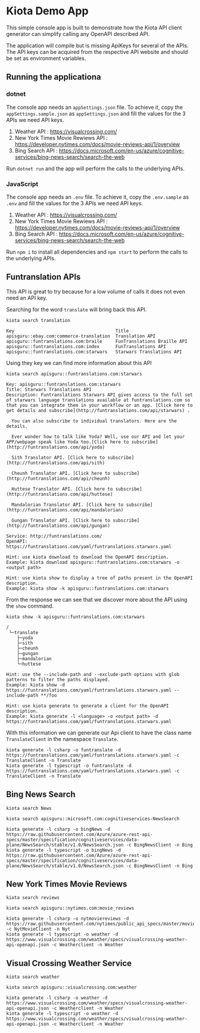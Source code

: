 # Kiota Demo App

This simple console app is built to demonstrate how the Kiota API client generator can simplify calling any OpenAPI described API.

The application will compile but is missing ApiKeys for several of the APIs.  The API keys can be acquired from the respective API website and should be set as environment variables.

## Running the applicationa

### dotnet

The console app needs an `appSettings.json` file. To achieve it, copy the `appSettings.sample.json` as `appSettings.json` and fill the values for the 3 APIs we need API keys.

1. Weather API : https://visualcrossing.com/
2. New York Times Movie Rewiews API : https://developer.nytimes.com/docs/movie-reviews-api/1/overview
3. Bing Search API : https://docs.microsoft.com/en-us/azure/cognitive-services/bing-news-search/search-the-web

Run `dotnet run` and the app will perform the calls to the underlying APIs.

### JavaScript

The console app needs an `.env` file. To achieve it, copy the `.env.sample` as `.env` and fill the values for the 3 APIs we need API keys.

1. Weather API : https://visualcrossing.com/
2. New York Times Movie Rewiews API : https://developer.nytimes.com/docs/movie-reviews-api/1/overview
3. Bing Search API : https://docs.microsoft.com/en-us/azure/cognitive-services/bing-news-search/search-the-web

Run `npm i` to install all dependencies and `npm start` to perform the calls to the underlying APIs.

## Funtranslation APIs

This API is great to try because for a low volume of calls it does not even need an API key.

Searching for the word `translate` will bring back this API.

```
kiota search translation

Key                                      Title
apisguru::ebay.com:commerce-translation  Translation API
apisguru::funtranslations.com:braile     FunTranslations Braille API
apisguru::funtranslations.com:index      FunTranslations API
apisguru::funtranslations.com:starwars   Starwars Translations API
```

Using they key we can find more information about this API

```
kiota search apisguru::funtranslations.com:starwars

Key: apisguru::funtranslations.com:starwars
Title: Starwars Translations API
Description: Funtranslations Starwars API gives access to the full set of starwars language translations available at funtranslations.com so that you can integrate them in your workflow or an app. [Click here to get details and subscribe](http://funtranslations.com/api/starwars) .

  You can also subscribe to individual translators. Here are the details.

  Ever wonder how to talk like Yoda? Well, use our API and let your APP/webpage speak like Yoda too.[Click here to subscribe](http://funtranslations.com/api/yoda)

  Sith Translator API. [Click here to subscribe](http://funtranslations.com/api/sith)

  Cheunh Translator API. [Click here to subscribe](http://funtranslations.com/api/cheunh)

  Huttese Translator API. [Click here to subscribe](http://funtranslations.com/api/huttese)

  Mandalorian Translator API. [Click here to subscribe](http://funtranslations.com/api/mandalorian)

  Gungan Translator API. [Click here to subscribe](http://funtranslations.com/api/gungan)

Service: http://funtranslations.com/
OpenAPI: https://funtranslations.com/yaml/funtranslations.starwars.yaml

Hint: use kiota download to download the OpenAPI description.
Example: kiota download apisguru::funtranslations.com:starwars -o <output path>

Hint: use kiota show to display a tree of paths present in the OpenAPI description.
Example: kiota show -k apisguru::funtranslations.com:starwars
```

From the response we can see that we discover more about the API using the `show` command.

```
kiota show -k apisguru::funtranslations.com:starwars

/
 └─translate
    ├─yoda
    ├─sith
    ├─cheunh
    ├─gungan
    ├─mandalorian
    └─huttese

Hint: use the --include-path and --exclude-path options with glob patterns to filter the paths displayed.
Example: kiota show -d https://funtranslations.com/yaml/funtranslations.starwars.yaml --include-path **/foo

Hint: use kiota generate to generate a client for the OpenAPI description.
Example: kiota generate -l <language> -o <output path> -d https://funtranslations.com/yaml/funtranslations.starwars.yaml
```

With this information we can generate our Api client to have the class name `TranslateClient` in the namespace `Translate`.

```
kiota generate -l csharp -o funtranslate -d https://funtranslations.com/yaml/funtranslations.starwars.yaml -c TranslateClient -n Translate
kiota generate -l typescript -o funtranslate -d https://funtranslations.com/yaml/funtranslations.starwars.yaml -c TranslateClient -n Translate
```

## Bing News Search

```
kiota search News
```

```
kiota search apisguru::microsoft.com:cognitiveservices-NewsSearch
```

```
kiota generate -l csharp -o bingNews -d https://raw.githubusercontent.com/Azure/azure-rest-api-specs/master/specification/cognitiveservices/data-plane/NewsSearch/stable/v1.0/NewsSearch.json -c BingNewsClient -n Bing
kiota generate -l typescript -o bingNews -d https://raw.githubusercontent.com/Azure/azure-rest-api-specs/master/specification/cognitiveservices/data-plane/NewsSearch/stable/v1.0/NewsSearch.json -c BingNewsClient -n Bing
```

## New York Times Movie Reviews

```
kiota search reviews
```

```
kiota search apisguru::nytimes.com:movie_reviews
```

```
kiota generate -l csharp -o nytmoviereviews -d https://raw.githubusercontent.com/nytimes/public_api_specs/master/movie_reviews/movie_reviews_v2.json -c NytMovieClient -n Nyt
kiota generate -l typescript -o weather -d https://www.visualcrossing.com/weather/specs/visualcrossing-weather-api-openapi.json -c Weatherclient -n Weather
```

## Visual Crossing Weather Service

```
kiota search weather
```

```
kiota search apisguru::visualcrossing.com:weather
```

```
kiota generate -l csharp -o weather -d https://www.visualcrossing.com/weather/specs/visualcrossing-weather-api-openapi.json -c Weatherclient -n Weather
kiota generate -l typescript -o weather -d https://www.visualcrossing.com/weather/specs/visualcrossing-weather-api-openapi.json -c Weatherclient -n Weather
```
